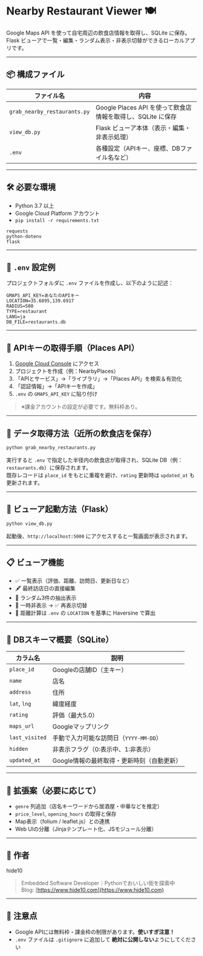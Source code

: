 # Nearby Restaurant Viewer 🍽

Google Maps API を使って自宅周辺の飲食店情報を取得し、SQLite に保存。  
Flask ビューアで一覧・編集・ランダム表示・非表示切替ができるローカルアプリです。

---

## 📦 構成ファイル

| ファイル名 | 内容 |
|------------|------|
| `grab_nearby_restaurants.py` | Google Places API を使って飲食店情報を取得し、SQLite に保存 |
| `view_db.py` | Flask ビューア本体（表示・編集・非表示処理） |
| `.env` | 各種設定（APIキー、座標、DBファイル名など） |

---

## 🛠 必要な環境

- Python 3.7 以上
- Google Cloud Platform アカウント
- `pip install -r requirements.txt`

```text
requests
python-dotenv
flask
```

---

## 🔐 `.env` 設定例

プロジェクトフォルダに `.env` ファイルを作成し、以下のように記述：

```env
GMAPS_API_KEY=あなたのAPIキー
LOCATION=35.6895,139.6917
RADIUS=500
TYPE=restaurant
LANG=ja
DB_FILE=restaurants.db
```

---

## 🔑 APIキーの取得手順（Places API）

1. [Google Cloud Console](https://console.cloud.google.com/) にアクセス
2. プロジェクトを作成（例：NearbyPlaces）
3. 「APIとサービス」→「ライブラリ」→「Places API」を検索＆有効化
4. 「認証情報」→「APIキーを作成」
5. `.env` の `GMAPS_API_KEY` に貼り付け

> ※課金アカウントの設定が必要です。無料枠あり。

---

## 🚀 データ取得方法（近所の飲食店を保存）

```bash
python grab_nearby_restaurants.py
```

実行すると `.env` で指定した半径内の飲食店が取得され、SQLite DB（例：`restaurants.db`）に保存されます。  
既存レコードは `place_id` をもとに重複を避け、`rating` 更新時は `updated_at` も更新されます。

---

## 👀 ビューア起動方法（Flask）

```bash
python view_db.py
```

起動後、`http://localhost:5000` にアクセスすると一覧画面が表示されます。

---

## 📋 ビューア機能

- ✅ 一覧表示（評価、距離、訪問日、更新日など）
- 🖋 最終訪店日の直接編集
- 🎲 ランダム3件の抽出表示
- 🚫 一時非表示 → ✅ 再表示切替
- 📏 距離計算は `.env` の `LOCATION` を基準に Haversine で算出

---

## 📁 DBスキーマ概要（SQLite）

| カラム名 | 説明 |
|----------|------|
| `place_id` | Googleの店舗ID（主キー） |
| `name` | 店名 |
| `address` | 住所 |
| `lat`, `lng` | 緯度経度 |
| `rating` | 評価（最大5.0） |
| `maps_url` | Googleマップリンク |
| `last_visited` | 手動で入力可能な訪問日（`YYYY-MM-DD`） |
| `hidden` | 非表示フラグ（0:表示中、1:非表示） |
| `updated_at` | Google情報の最終取得・更新時刻（自動更新） |

---

## 🧠 拡張案（必要に応じて）

- `genre` 列追加（店名キーワードから居酒屋・中華などを推定）
- `price_level`, `opening_hours` の取得と保存
- Map表示（folium / leaflet.js）との連携
- Web UIの分離（Jinjaテンプレート化、JSモジュール分離）

---

## 🐾 作者

hide10
> Embedded Software Developer｜Pythonでおいしい街を探索中  
> Blog: [https://www.hide10.com](https://www.hide10.com)

---

## 🧯 注意点

- Google APIには無料枠・課金枠の制限があります。**使いすぎ注意！**
- `.env` ファイルは `.gitignore` に追加して **絶対に公開しない**ようにしてください
